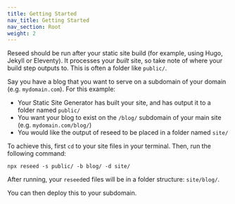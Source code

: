 ```yaml
---
title: Getting Started
nav_title: Getting Started
nav_section: Root
weight: 2
---
```

Reseed should be run after your static site build (for example, using Hugo, Jekyll or Eleventy). It processes your&nbsp;*built*&nbsp;site, so take note of where your build step outputs to. This is often a folder like `public/`.

Say you have a blog that you want to serve on a subdomain of your domain (e.g. `mydomain.com`). For this example:

* Your Static Site Generator has built your site, and has output it to a folder named `public/`
* You want your blog to exist on the `/blog/` subdomain of your main site (e.g. `mydomain.com/blog/`)
* You would like the output of reseed to be placed in a folder named `site/`

To achieve this, first `cd` to your site files in your terminal. Then, run the following command:

```shell
npx reseed -s public/ -b blog/ -d site/
```

After running, your `reseed`ed files will be in a folder structure: `site/blog/`.

You can then deploy this to your subdomain.

&nbsp;